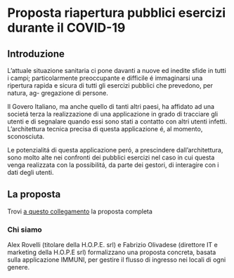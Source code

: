 # Proposta riapertura pubblici esercizi durante il COVID-19

## Introduzione
L’attuale situazione sanitaria ci pone davanti a nuove ed inedite sfide in tutti i campi; particolarmente preoccupante e difficile é immaginarsi una ripertura rapida e sicura di tutti gli esercizi pubblici che prevedono, per natura, ag- gregazione di persone. 

Il Govero Italiano, ma anche quello di tanti altri paesi, ha affidato ad una societá terza la realizzazione di una applicazione in grado di tracciare gli utenti e di segnalare quando essi sono stati a contatto con altri utenti infetti. L’architettura tecnica precisa di questa applicazione é, al momento, sconosciuta.

Le potenzialitá di questa applicazione peró, a prescindere dall’architettura, sono molto alte nei confronti dei pubblici esercizi nel caso in cui questa venga realizzata con la possibilitá, da parte dei gestori, di interagire con i dati degli utenti.

## La proposta
Trovi [a questo collegamento](https://github.com/Fabrolly/Proposta-riapertura-pubblici-esercizi---COVID-19/raw/master/Proposta_riapertura_pubblici_esercizi.pdf) la proposta completa

### Chi siamo
Alex Rovelli (titolare della H.O.P.E. srl) e Fabrizio Olivadese (direttore IT e marketing della H.O.P.E srl) formalizzano una proposta concreta, basata sulla applicazione IMMUNI, per gestire il flusso di ingresso nei locali di ogni genere.


